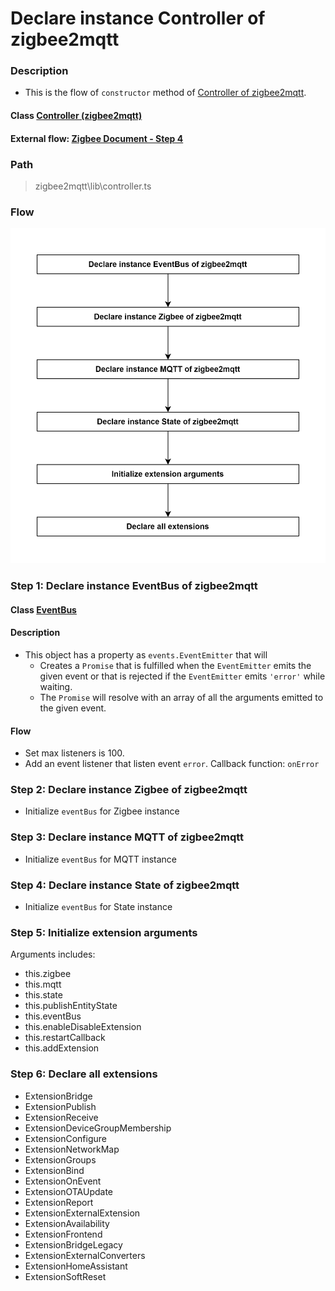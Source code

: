 # Declare instance Controller of zigbee2mqtt

### Description
- This is the flow of `constructor` method of [Controller of zigbee2mqtt](../objects/controller_zigbee2mqtt.md).
  
#### Class [Controller (zigbee2mqtt)](../objects/controller_zigbee2mqtt.md)

#### External flow: [Zigbee Document - Step 4](../README.md#step-4-declare-instance-controller-of-zigbee2mqtt)

### Path
> zigbee2mqtt\lib\controller.ts

### Flow

<img src="../images/4_declare_instance_controller_of_zigbee2mqtt.ts.png" width="550"/>

### Step 1: Declare instance EventBus of zigbee2mqtt

#### Class [EventBus]()

#### Description
- This object has a property as `events.EventEmitter` that will 
  - Creates a `Promise` that is fulfilled when the `EventEmitter` emits the given event or that is rejected if the `EventEmitter` emits `'error'` while waiting. 
  - The `Promise` will resolve with an array of all the arguments emitted to the given event.

#### Flow
- Set max listeners is 100.
- Add an event listener that listen event `error`. Callback function: `onError`

### Step 2: Declare instance Zigbee of zigbee2mqtt
- Initialize `eventBus` for Zigbee instance

### Step 3: Declare instance MQTT of zigbee2mqtt
- Initialize `eventBus` for MQTT instance

### Step 4: Declare instance State of zigbee2mqtt
- Initialize `eventBus` for State instance

### Step 5: Initialize extension arguments
Arguments includes:
- this.zigbee
- this.mqtt
- this.state
- this.publishEntityState
- this.eventBus
- this.enableDisableExtension
- this.restartCallback
- this.addExtension

### Step 6: Declare all extensions
- ExtensionBridge
- ExtensionPublish
- ExtensionReceive
- ExtensionDeviceGroupMembership
- ExtensionConfigure
- ExtensionNetworkMap
- ExtensionGroups
- ExtensionBind
- ExtensionOnEvent
- ExtensionOTAUpdate
- ExtensionReport
- ExtensionExternalExtension
- ExtensionAvailability
- ExtensionFrontend
- ExtensionBridgeLegacy
- ExtensionExternalConverters
- ExtensionHomeAssistant
- ExtensionSoftReset